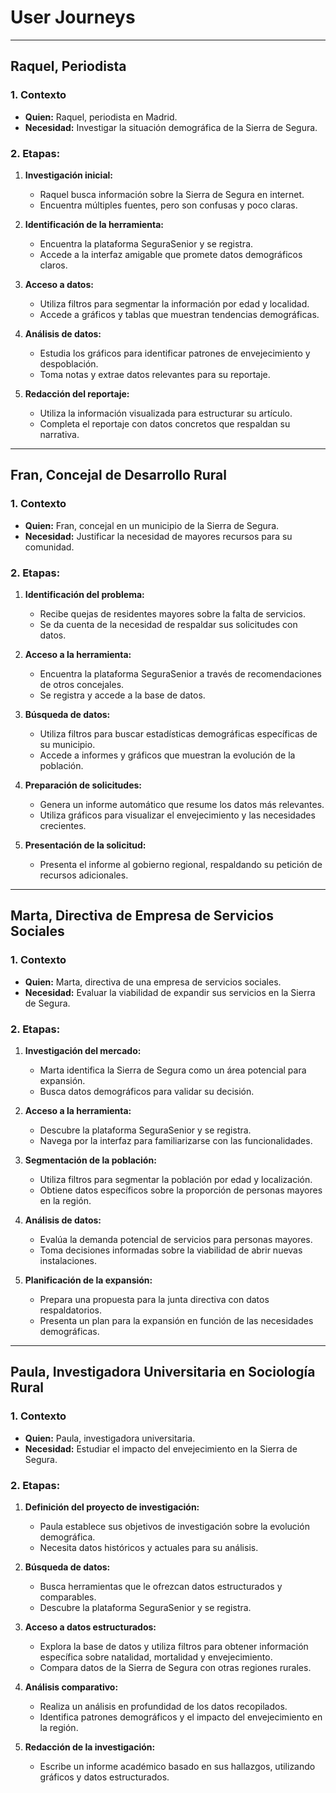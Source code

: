 # User Journeys 

---

## Raquel, Periodista

### 1. Contexto
- **Quien:** Raquel, periodista en Madrid.
- **Necesidad:** Investigar la situación demográfica de la Sierra de Segura.

### 2. Etapas:
1. **Investigación inicial:**
   - Raquel busca información sobre la Sierra de Segura en internet.
   - Encuentra múltiples fuentes, pero son confusas y poco claras.
   
2. **Identificación de la herramienta:**
   - Encuentra la plataforma SeguraSenior y se registra.
   - Accede a la interfaz amigable que promete datos demográficos claros.

3. **Acceso a datos:**
   - Utiliza filtros para segmentar la información por edad y localidad.
   - Accede a gráficos y tablas que muestran tendencias demográficas.

4. **Análisis de datos:**
   - Estudia los gráficos para identificar patrones de envejecimiento y despoblación.
   - Toma notas y extrae datos relevantes para su reportaje.

5. **Redacción del reportaje:**
   - Utiliza la información visualizada para estructurar su artículo.
   - Completa el reportaje con datos concretos que respaldan su narrativa.

---


## Fran, Concejal de Desarrollo Rural

### 1. Contexto
- **Quien:** Fran, concejal en un municipio de la Sierra de Segura.
- **Necesidad:** Justificar la necesidad de mayores recursos para su comunidad.

### 2. Etapas:
1. **Identificación del problema:**
   - Recibe quejas de residentes mayores sobre la falta de servicios.
   - Se da cuenta de la necesidad de respaldar sus solicitudes con datos.

2. **Acceso a la herramienta:**
   - Encuentra la plataforma SeguraSenior a través de recomendaciones de otros concejales.
   - Se registra y accede a la base de datos.

3. **Búsqueda de datos:**
   - Utiliza filtros para buscar estadísticas demográficas específicas de su municipio.
   - Accede a informes y gráficos que muestran la evolución de la población.

4. **Preparación de solicitudes:**
   - Genera un informe automático que resume los datos más relevantes.
   - Utiliza gráficos para visualizar el envejecimiento y las necesidades crecientes.

5. **Presentación de la solicitud:**
   - Presenta el informe al gobierno regional, respaldando su petición de recursos adicionales.

---

## Marta, Directiva de Empresa de Servicios Sociales

### 1. Contexto
- **Quien:** Marta, directiva de una empresa de servicios sociales.
- **Necesidad:** Evaluar la viabilidad de expandir sus servicios en la Sierra de Segura.

### 2. Etapas:
1. **Investigación del mercado:**
   - Marta identifica la Sierra de Segura como un área potencial para expansión.
   - Busca datos demográficos para validar su decisión.

2. **Acceso a la herramienta:**
   - Descubre la plataforma SeguraSenior y se registra.
   - Navega por la interfaz para familiarizarse con las funcionalidades.

3. **Segmentación de la población:**
   - Utiliza filtros para segmentar la población por edad y localización.
   - Obtiene datos específicos sobre la proporción de personas mayores en la región.

4. **Análisis de datos:**
   - Evalúa la demanda potencial de servicios para personas mayores.
   - Toma decisiones informadas sobre la viabilidad de abrir nuevas instalaciones.

5. **Planificación de la expansión:**
   - Prepara una propuesta para la junta directiva con datos respaldatorios.
   - Presenta un plan para la expansión en función de las necesidades demográficas.

---

## Paula, Investigadora Universitaria en Sociología Rural

### 1. Contexto
- **Quien:** Paula, investigadora universitaria.
- **Necesidad:** Estudiar el impacto del envejecimiento en la Sierra de Segura.

### 2. Etapas:
1. **Definición del proyecto de investigación:**
   - Paula establece sus objetivos de investigación sobre la evolución demográfica.
   - Necesita datos históricos y actuales para su análisis.

2. **Búsqueda de datos:**
   - Busca herramientas que le ofrezcan datos estructurados y comparables.
   - Descubre la plataforma SeguraSenior y se registra.

3. **Acceso a datos estructurados:**
   - Explora la base de datos y utiliza filtros para obtener información específica sobre natalidad, mortalidad y envejecimiento.
   - Compara datos de la Sierra de Segura con otras regiones rurales.

4. **Análisis comparativo:**
   - Realiza un análisis en profundidad de los datos recopilados.
   - Identifica patrones demográficos y el impacto del envejecimiento en la región.

5. **Redacción de la investigación:**
   - Escribe un informe académico basado en sus hallazgos, utilizando gráficos y datos estructurados.


